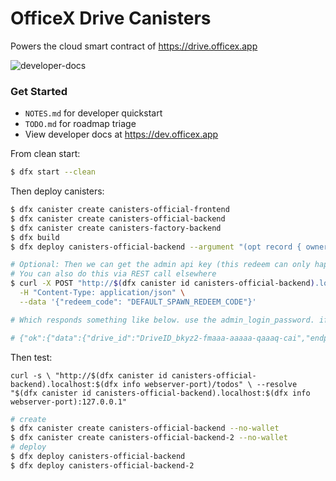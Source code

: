 # OfficeX Drive Canisters

Powers the cloud smart contract of https://drive.officex.app

![developer-docs](https://github.com/user-attachments/assets/057afc6d-da2f-4750-80c0-5b590bed47de)

### Get Started

- `NOTES.md` for developer quickstart
- `TODO.md` for roadmap triage
- View developer docs at https://dev.officex.app

From clean start:

```sh
$ dfx start --clean
```

Then deploy canisters:

```sh
$ dfx canister create canisters-official-frontend
$ dfx canister create canisters-official-backend
$ dfx canister create canisters-factory-backend
$ dfx build
$ dfx deploy canisters-official-backend --argument "(opt record { owner = \"$(dfx identity get-principal)\" })"

# Optional: Then we can get the admin api key (this redeem can only happen once)
# You can also do this via REST call elsewhere
$ curl -X POST "http://$(dfx canister id canisters-official-backend).localhost:$(dfx info webserver-port)/v1/default/organization/redeem_spawn" \
  -H "Content-Type: application/json" \
  --data '{"redeem_code": "DEFAULT_SPAWN_REDEEM_CODE"}'

# Which responds something like below. use the admin_login_password. if you are on localhost, update "src/lib.rs" variable LOCAL_DEV_MODE = true

# {"ok":{"data":{"drive_id":"DriveID_bkyz2-fmaaa-aaaaa-qaaaq-cai","endpoint":"https://bkyz2-fmaaa-aaaaa-qaaaq-cai.icp0.io","api_key":"eyJhdXRoX3R5cGUiOiJBUElfX0tFWSIsInZhbHVlIjoiOTg4N2FhYzFhYjZkOGE5OGMyYmYwY2RkNzA2YmU4MTY4MjIwZjc3NmUwYzU1ODdlNDU5N2ExMTM1ZjRiZGNiYiJ9","note":"","admin_login_password":"DriveID_bkyz2-fmaaa-aaaaa-qaaaq-cai:eyJhdXRoX3R5cGUiOiJBUElfX0tFWSIsInZhbHVlIjoiOTg4N2FhYzFhYjZkOGE5OGMyYmYwY2RkNzA2YmU4MTY4MjIwZjc3NmUwYzU1ODdlNDU5N2ExMTM1ZjRiZGNiYiJ9@https://bkyz2-fmaaa-aaaaa-qaaaq-cai.icp0.io"}}}
```

Then test:

```
curl -s \ "http://$(dfx canister id canisters-official-backend).localhost:$(dfx info webserver-port)/todos" \ --resolve "$(dfx canister id canisters-official-backend).localhost:$(dfx info webserver-port):127.0.0.1"
```

```sh
# create
$ dfx canister create canisters-official-backend --no-wallet
$ dfx canister create canisters-official-backend-2 --no-wallet
# deploy
$ dfx deploy canisters-official-backend
$ dfx deploy canisters-official-backend-2
```
